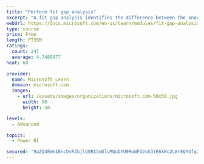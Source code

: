 ```yaml
---
title: "Perform fit gap analysis"
excerpt: "A fit gap analysis identifies the difference between the known requirements and the proposed or current solution. This module covers performing a fit gap analysis."
webUrl: https://docs.microsoft.com/en-us/learn/modules/fit-gap-analysis/
type: course
price: Free
length: PT35M
ratings:
  count: 247
  average: 4.7489877
heat: 60

provider:
  name: Microsoft Learn
  domain: microsoft.com
  images:
    - url: /assets/images/organizations/microsoft.com-50x50.jpg
      width: 50
      height: 50

levels:
  - Advanced

topics:
  - Power BI

secured: "9aZQ4EWm1EncDvR3bjlG0RI3eDlvMQuDYU9RwWFO2nS3YE6XWc2LWrEQYUfq27QXcqEW3IEanSoAS9d/3p433uJgnq8MTvjKHeFXAGO8ZHi/BYEBj5WbRmVUILNtGXHLaOw8jN1GO1n6ZRPk1X6d78xgf2lk20LKms+wtoEKcx6Scp2d5sbqeXZM3ICtNsPBR7+SaForsj5CBXZqLqAVzw/lF8aJGnXASG0n/Lth9vTKFiITIlB+1poxGb79GMzf1DDqVWlQzHthl77wmH3Za/1978iuynTGh99GrBJmDpQ0H8oa/6uejvwu5M2ydcTW4HuLPwNFZ1fFTu/kRRy1xGBeII1BCuV0C6FeIpGMxQDCTBgpQktzHfHz4PbkARH6;OFlV0NWG/L51Yhk9uhwksA=="
---
```


